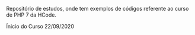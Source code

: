 Repositório de estudos, onde tem exemplos de códigos referente ao curso de PHP 7 da HCode.

Ínicio do Curso 22/09/2020